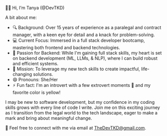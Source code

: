 👋🏾 Hi, I’m Tanya (@DevTKD)
  
A bit about me:
- 🔍 Background: Over 15 years of experience as a paralegal and contract manager, with a keen eye for detail and a knack for problem-solving.
- 💻 Current Focus: Immersed in a full stack developer bootcamp, mastering both frontend and backend technologies.
- 🔧 Passion for Backend: While I'm gaining full stack skills, my heart is set on backend development (ML, LLMs, & NLP), where I can build robust and efficient systems.
- 🌟 Mission: To leverage my new tech skills to create impactful, life-changing solutions.
- 😄 Pronouns: She/Her
- ⚡ Fun fact: I'm an introvert with a few extrovert moments 🤭 and my favorite color is yellow!

I may be new to software development, but my confidence in my coding skills grows with every line of code I write. Join me on this exciting journey as I transition from the legal world to the tech landscape, eager to make a mark and bring about meaningful change.

📧 Feel free to connect with me via email at TheDevTKD@gmail.com.
<!---
DevTKD/DevTKD is a ✨ special ✨ repository because its `README.md` (this file) appears on your GitHub profile.
You can click the Preview link to take a look at your changes.
--->
